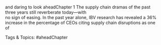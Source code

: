 and daring to look 
aheadChapter 1
The supply chain dramas of the past three years still reverberate today—with  
no sign of easing. In the past year alone, IBV research has revealed a 36%  
increase in the percentage of CEOs citing supply chain disruptions as one of  

   Tags & Topics:
   #aheadChapter